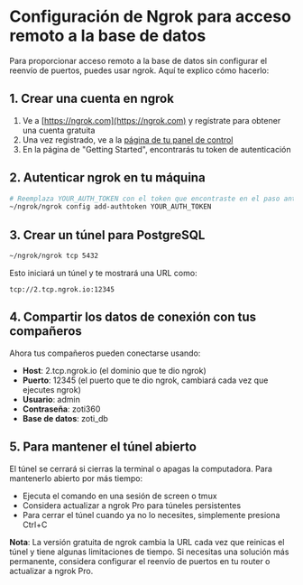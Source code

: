 # Configuración de Ngrok para acceso remoto a la base de datos

Para proporcionar acceso remoto a la base de datos sin configurar el reenvío de puertos, puedes usar ngrok. Aquí te explico cómo hacerlo:

## 1. Crear una cuenta en ngrok

1. Ve a [https://ngrok.com](https://ngrok.com) y regístrate para obtener una cuenta gratuita
2. Una vez registrado, ve a la [página de tu panel de control](https://dashboard.ngrok.com)
3. En la página de "Getting Started", encontrarás tu token de autenticación

## 2. Autenticar ngrok en tu máquina

```bash
# Reemplaza YOUR_AUTH_TOKEN con el token que encontraste en el paso anterior
~/ngrok/ngrok config add-authtoken YOUR_AUTH_TOKEN
```

## 3. Crear un túnel para PostgreSQL

```bash
~/ngrok/ngrok tcp 5432
```

Esto iniciará un túnel y te mostrará una URL como:
```
tcp://2.tcp.ngrok.io:12345
```

## 4. Compartir los datos de conexión con tus compañeros

Ahora tus compañeros pueden conectarse usando:
- **Host**: 2.tcp.ngrok.io (el dominio que te dio ngrok)
- **Puerto**: 12345 (el puerto que te dio ngrok, cambiará cada vez que ejecutes ngrok)
- **Usuario**: admin
- **Contraseña**: zoti360
- **Base de datos**: zoti_db

## 5. Para mantener el túnel abierto

El túnel se cerrará si cierras la terminal o apagas la computadora. Para mantenerlo abierto por más tiempo:

- Ejecuta el comando en una sesión de screen o tmux
- Considera actualizar a ngrok Pro para túneles persistentes
- Para cerrar el túnel cuando ya no lo necesites, simplemente presiona Ctrl+C

**Nota**: La versión gratuita de ngrok cambia la URL cada vez que reinicas el túnel y tiene algunas limitaciones de tiempo. Si necesitas una solución más permanente, considera configurar el reenvío de puertos en tu router o actualizar a ngrok Pro.
